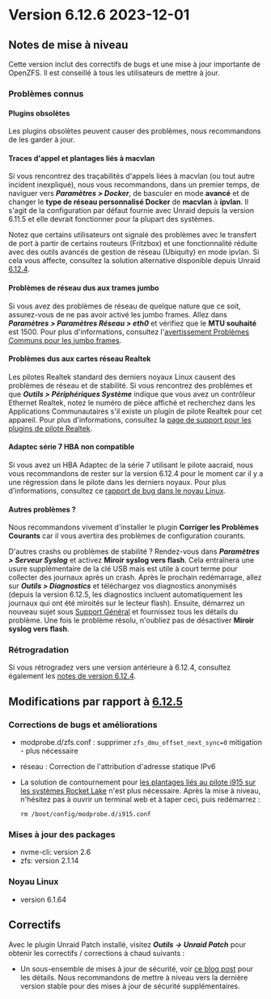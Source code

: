 # Version 6.12.6 2023-12-01

## Notes de mise à niveau

Cette version inclut des correctifs de bugs et une mise à jour importante de OpenZFS. Il est conseillé à tous les utilisateurs de mettre à jour.

### Problèmes connus

#### Plugins obsolètes

Les plugins obsolètes peuvent causer des problèmes, nous recommandons de les garder à jour.

#### Traces d'appel et plantages liés à macvlan

Si vous rencontrez des traçabilités d'appels liées à macvlan (ou tout autre incident inexpliqué), nous vous recommandons, dans un premier temps, de naviguer vers _**Paramètres > Docker**_, de basculer en mode **avancé** et de changer le **type de réseau personnalisé Docker** de **macvlan** à **ipvlan**. Il s'agit de la configuration par défaut fournie avec Unraid depuis la version 6.11.5 et elle devrait fonctionner pour la plupart des systèmes.

Notez que certains utilisateurs ont signalé des problèmes avec le transfert de port à partir de certains routeurs (Fritzbox) et une fonctionnalité réduite avec des outils avancés de gestion de réseau (Ubiquity) en mode ipvlan. Si cela vous affecte, consultez la solution alternative disponible depuis Unraid [6.12.4](6.12.4.md#fix-for-macvlan-call-traces).

#### Problèmes de réseau dus aux trames jumbo

Si vous avez des problèmes de réseau de quelque nature que ce soit, assurez-vous de ne pas avoir activé les jumbo frames. Allez dans _**Paramètres > Paramètres Réseau > eth0**_ et vérifiez que le **MTU souhaité** est 1500. Pour plus d'informations, consultez l'[avertissement Problèmes Communs pour les jumbo frames](https://forums.unraid.net/topic/120220-fix-common-problems-more-information/page/2/#comment-1167702).

#### Problèmes dus aux cartes réseau Realtek

Les pilotes Realtek standard des derniers noyaux Linux causent des problèmes de réseau et de stabilité. Si vous rencontrez des problèmes et que _**Outils > Périphériques Système**_ indique que vous avez un contrôleur Ethernet Realtek, notez le numéro de pièce affiché et recherchez dans les Applications Communautaires s'il existe un plugin de pilote Realtek pour cet appareil. Pour plus d'informations, consultez la [page de support pour les plugins de pilote Realtek](https://forums.unraid.net/topic/141349-plugin-realtek-r8125-r8168-and-r81526-drivers/).

#### Adaptec série 7 HBA non compatible

Si vous avez un HBA Adaptec de la série 7 utilisant le pilote aacraid, nous vous recommandons de rester sur la version 6.12.4 pour le moment car il y a une régression dans le pilote dans les derniers noyaux. Pour plus d'informations, consultez ce [rapport de bug dans le noyau Linux](https://bugzilla.kernel.org/show_bug.cgi?id=217599).

#### Autres problèmes ?

Nous recommandons vivement d'installer le plugin **Corriger les Problèmes Courants** car il vous avertira des problèmes de configuration courants.

D'autres crashs ou problèmes de stabilité ? Rendez-vous dans _**Paramètres > Serveur Syslog**_ et activez **Miroir syslog vers flash**. Cela entraînera une usure supplémentaire de la clé USB mais est utile à court terme pour collecter des journaux après un crash. Après le prochain redémarrage, allez sur _**Outils > Diagnostics**_ et téléchargez vos diagnostics anonymisés (depuis la version 6.12.5, les diagnostics incluent automatiquement les journaux qui ont été miroités sur le lecteur flash). Ensuite, démarrez un nouveau sujet sous [Support Général](https://forums.unraid.net/forum/55-general-support/) et fournissez tous les détails du problème. Une fois le problème résolu, n'oubliez pas de désactiver **Miroir syslog vers flash**.

### Rétrogradation

Si vous rétrogradez vers une version antérieure à 6.12.4, consultez également les [notes de version 6.12.4](6.12.4.md#rolling-back).

## Modifications par rapport à [6.12.5](6.12.5.md)

### Corrections de bugs et améliorations

- modprobe.d/zfs.conf : supprimer `zfs_dmu_offset_next_sync=0` mitigation - plus nécessaire
- réseau : Correction de l'attribution d'adresse statique IPv6
- La solution de contournement pour [les plantages liés au pilote i915 sur les systèmes Rocket Lake](6.12.0.md#crashes-related-to-i915-driver) n'est plus nécessaire. Après la mise à niveau, n'hésitez pas à ouvrir un terminal web et à taper ceci, puis redémarrez :

  `rm /boot/config/modprobe.d/i915.conf`

### Mises à jour des packages

- nvme-cli: version 2.6
- zfs: version 2.1.14

### Noyau Linux

- version 6.1.64

## Correctifs

Avec le plugin Unraid Patch installé, visitez _**Outils → Unraid Patch**_ pour obtenir les correctifs / corrections à chaud suivants :

- Un sous-ensemble de mises à jour de sécurité, voir [ce blog post](https://unraid.net/blog/cvd) pour les détails. Nous recommandons de mettre à niveau vers la dernière version stable pour des mises à jour de sécurité supplémentaires.
